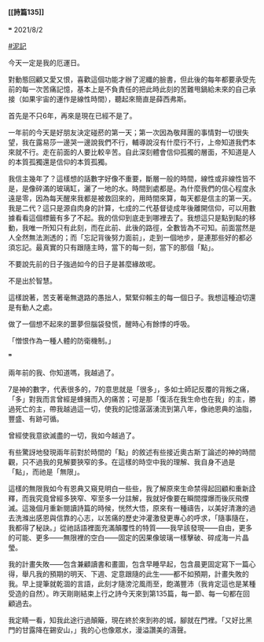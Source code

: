 #### [[詩篇135]]

❝
2021/8/2

[#泥記](https://www.facebook.com/hashtag/%E6%B3%A5%E8%A8%98?__eep__=6&__cft__[0]=AZXfnbKGucwHa2Pcagidau_F57u2MfhFoZdxJ2HDax2YzuCco0rH_trlxCLWkdJtSdXNZZW9dIrRVS1ay_qayhYRc7OTSU_HZ66tZMC9m2htV6QUssf4gxR4lYwcUa4rnDH783VAzAh24H-DX4MJUS8xf34VSQV3Vd9qgImShXzKLm-MXbFA09rjHLxm3JiL82U&__tn__=*NK-y-R)

今天一定是我的厄運日。

對動態回顧又愛又恨，喜歡這個功能才辦了泥纖的臉書，但此後的每年都要承受先前的每一次苦痛記憶，基本上是不負責任的把此時此刻的苦難甩鍋給未來的自己承接（如果宇宙的運作是線性時間），聽起來簡直是薛西弗斯。

首先是不只6年，再來是現在已經不是了。

一年前的今天是好朋友決定碰菸的第一天；第一次因為敬拜團的事情對一切很失望，我在露易莎一邊哭一邊說我們不行，輔導說沒有什麼行不行，上帝知道我們本來就不行。走在前面的人要比較辛苦。自此深刻體會信仰孤獨的層面，不知道是人的本質孤獨還是信仰的本質孤獨。

我信主幾年了？這樣想的話數字好像不重要，斷層一般的時間，線性或非線性皆不是，是像碎滿的玻璃缸，灑了一地的水。時間到處都是。為什麼我們的信心程度永遠是零，因為每天醒來我都是被救回來的，用時間來算，每天都是信主的第一天。我是二代？這只是源自肉身的計算，七成的二代基督徒成年後離開信仰，可以用數據看看這個標籤有多了不起。我的信仰到底走到哪裡去了。我想這只是點到點的移動，我唯一所知只有此刻，而在此前、此後的路徑，全數皆為不可知。前面當然是人全然無法測透的；而「忘記背後努力面前」，走到一個地步，是連那些好的都必須忘記。最真實的只有跟隨主時，當下的每一刻，當下的那個「點」。

不要說先前的日子強過如今的日子是甚麼緣故呢。

不是出於智慧。

這樣說著，苦支著毫無退路的愚拙人，緊緊仰賴主的每一個日子。我想這種迫切還是有動人之處。

做了一個想不起來的噩夢但腦袋發慌，醒時心有餘悸的呼吸。

「憎恨作為一種人體的防衛機制。」

❞

兩年前的我、你知道嗎，我越過了。

7是神的數字，代表很多的，7的意思就是「很多」，多如士師記反覆的背叛之痛，「多」對我而言曾經是蜂擁而入的痛苦；可是那「復活在我生命也在我」的主，勝過死亡的主，帶我越過這一切，使我的記憶潺潺湧流到第八年，像祂恩典的油脂，豐盛、有跡可循。

曾經使我意欲滅盡的一切，我如今越過了。

有些驚訝地發現兩年前對於時間的「點」的敘述有些接近奧古斯丁論述的神的時間觀，只不過我的見解要狹窄的多。在這樣的時空中我的理解、我自身不過是「點」，而祂是「無限」。

這樣的無限我如今有恩典又窺見明白一些些，我了解原來生命禁得起回顧和重新詮釋，而我究竟曾經多狹窄、窄至多一分註解，我就好像要在瞬間撐爆而後灰飛煙滅。這幾個月重新閱讀詩篇的時候，恍然大悟，原來有一種禱告，以美好清澈的過去洗滌出感恩與信靠的心志，以苦痛的歷史沖灌激發更專心的呼求，「隨事隨在，我都得了秘訣。」從祂話語裡面充滿顛覆性的特質―⁠―⁠我早該發現―⁠―⁠自由，更多的可能、更多―⁠―⁠無限裡的空白―⁠―⁠固定的因果像玻璃一樣擊破、碎成海一片晶瑩。

我的計畫失敗―⁠―⁠包含兼顧讀書和畫圖，包含早睡早起，包含晨更固定寫下一篇心得，舉凡我的預期的明天、下週、定意跟隨的此生―⁠―⁠都不如預期，計畫失敗的我。早上提筆就乾涸的言語，此刻才隨滂沱風雨至，飽滿豐沛（我肯定這也是某種受造的自然）。昨天剛剛結束上行之詩今天來到第135篇，每一節、每一句都在回顧過去。

我定睛一看，知我此途行過顛簸，現在終於來到祢的城，腳就在門裡。「又好比黑門的甘露降在錫安山，」我的心也像眾水，漫溢讚美的濤聲。
